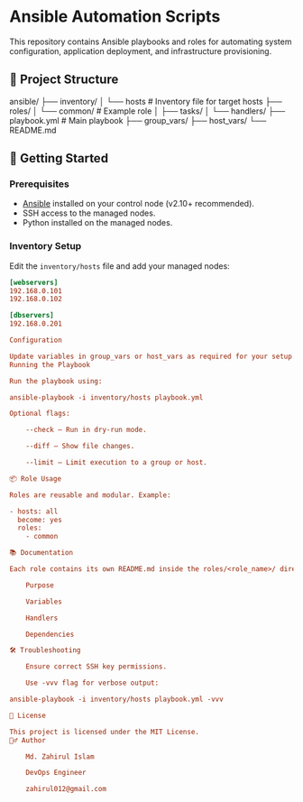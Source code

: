 # Ansible Automation Scripts

This repository contains Ansible playbooks and roles for automating system configuration, application deployment, and infrastructure provisioning.

## 📁 Project Structure
ansible/
├── inventory/
│ └── hosts # Inventory file for target hosts
├── roles/
│ └── common/ # Example role
│ ├── tasks/
│ └── handlers/
├── playbook.yml # Main playbook
├── group_vars/
├── host_vars/
└── README.md

## 🚀 Getting Started

### Prerequisites

- [Ansible](https://docs.ansible.com/ansible/latest/installation_guide/intro_installation.html) installed on your control node (v2.10+ recommended).
- SSH access to the managed nodes.
- Python installed on the managed nodes.

### Inventory Setup

Edit the `inventory/hosts` file and add your managed nodes:

```ini
[webservers]
192.168.0.101
192.168.0.102

[dbservers]
192.168.0.201

Configuration

Update variables in group_vars or host_vars as required for your setup.
Running the Playbook

Run the playbook using:

ansible-playbook -i inventory/hosts playbook.yml

Optional flags:

    --check – Run in dry-run mode.

    --diff – Show file changes.

    --limit – Limit execution to a group or host.

📦 Role Usage

Roles are reusable and modular. Example:

- hosts: all
  become: yes
  roles:
    - common

📚 Documentation

Each role contains its own README.md inside the roles/<role_name>/ directory, detailing:

    Purpose

    Variables

    Handlers

    Dependencies

🛠 Troubleshooting

    Ensure correct SSH key permissions.

    Use -vvv flag for verbose output:

ansible-playbook -i inventory/hosts playbook.yml -vvv

📝 License

This project is licensed under the MIT License.
🙋‍♂️ Author

    Md. Zahirul Islam

    DevOps Engineer

    zahirul012@gmail.com
